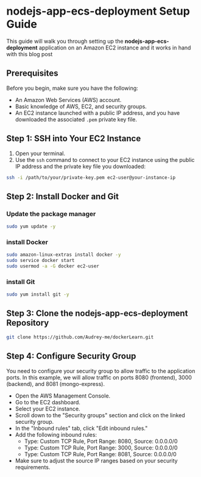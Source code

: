 # nodejs-app-ecs-deployment Setup Guide

This guide will walk you through setting up the **nodejs-app-ecs-deployment** application on an Amazon EC2 instance and it works in hand with this blog post 

## Prerequisites

Before you begin, make sure you have the following:

- An Amazon Web Services (AWS) account.
- Basic knowledge of AWS, EC2, and security groups.
- An EC2 instance launched with a public IP address, and you have downloaded the associated `.pem` private key file.

## Step 1: SSH into Your EC2 Instance

1. Open your terminal.
2. Use the `ssh` command to connect to your EC2 instance using the public IP address and the private key file you downloaded:

```bash
ssh -i /path/to/your/private-key.pem ec2-user@your-instance-ip
```
<!-- Replace `/path/to/your/private-key.pem` with the actual path to your private key file and `your-instance-ip` with your EC2 instance's public IP address. -->

## Step 2: Install Docker and Git

### Update the package manager
```bash
sudo yum update -y
```

### install Docker
```bash
sudo amazon-linux-extras install docker -y
sudo service docker start
sudo usermod -a -G docker ec2-user
```

### install Git
```bash
sudo yum install git -y
```

## Step 3: Clone the nodejs-app-ecs-deployment Repository

```bash
git clone https://github.com/Audrey-me/dockerLearn.git
```


## Step 4: Configure Security Group

You need to configure your security group to allow traffic to the application ports. In this example, we will allow traffic on ports 8080 (frontend), 3000 (backend), and 8081 (mongo-express).
- Open the AWS Management Console.
- Go to the EC2 dashboard.
- Select your EC2 instance. 
- Scroll down to the "Security groups" section and click on the linked security group.
- In the "Inbound rules" tab, click "Edit inbound rules."
- Add the following inbound rules:
    - Type: Custom TCP Rule, Port Range: 8080, Source: 0.0.0.0/0
    - Type: Custom TCP Rule, Port Range: 3000, Source: 0.0.0.0/0
    - Type: Custom TCP Rule, Port Range: 8081, Source: 0.0.0.0/0
- Make sure to adjust the source IP ranges based on your security requirements.